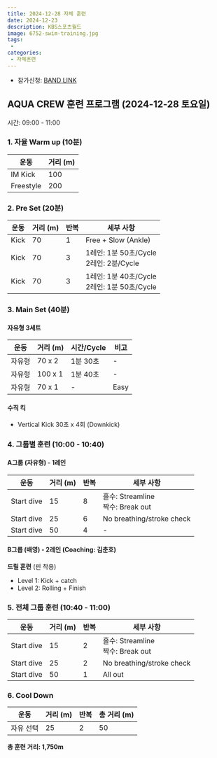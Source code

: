 ```yaml
---
title: 2024-12-28 자체 훈련
date: 2024-12-23
description: KBS스포츠월드
image: 6752-swim-training.jpg
tags:
 - 
categories:
 - 자체훈련
---
```


- 참가신청: [BAND LINK](https://band.us/band/93484357/schedule/4%2F93484357%2F548827662%2F19700101)
<!-- - 앨범: [BAND LINK](https://band.us/band/93484357/album/83386076) -->

## AQUA CREW 훈련 프로그램 (2024-12-28 토요일)
시간: 09:00 - 11:00

### 1. 자율 Warm up (10분)
| 운동 | 거리 (m) | 
|------|----------|
| IM Kick | 100 |
| Freestyle | 200 |

### 2. Pre Set (20분)
| 운동 | 거리 (m) | 반복 | 세부 사항 |
|------|----------|------|-----------|
| Kick | 70 | 1 | Free + Slow (Ankle) |
| Kick | 70 | 3 | 1레인: 1분 50초/Cycle<br>2레인: 2분/Cycle |
| Kick | 70 | 3 | 1레인: 1분 40초/Cycle<br>2레인: 1분 50초/Cycle |

### 3. Main Set (40분)
#### 자유형 3세트
| 운동 | 거리 (m) | 시간/Cycle | 비고 |
|------|----------|------------|------|
| 자유형 | 70 x 2 | 1분 30초 | - |
| 자유형 | 100 x 1 | 1분 40초 | - |
| 자유형 | 70 x 1 | - | Easy |

#### 수직 킥
- Vertical Kick 30초 x 4회 (Downkick)

### 4. 그룹별 훈련 (10:00 - 10:40)

#### A그룹 (자유형) - 1레인
| 운동 | 거리 (m) | 반복 | 세부 사항 |
|------|----------|------|-----------|
| Start dive | 15 | 8 | 홀수: Streamline<br>짝수: Break out |
| Start dive | 25 | 6 | No breathing/stroke check |
| Start dive | 50 | 4 | - |

#### B그룹 (배영) - 2레인 (Coaching: 김춘호)
**드릴 훈련** (핀 착용)
- Level 1: Kick + catch
- Level 2: Rolling + Finish

### 5. 전체 그룹 훈련 (10:40 - 11:00)
| 운동 | 거리 (m) | 반복 | 세부 사항 |
|------|----------|------|-----------|
| Start dive | 15 | 2 | 홀수: Streamline<br>짝수: Break out |
| Start dive | 25 | 2 | No breathing/stroke check |
| Start dive | 50 | 1 | All out |

### 6. Cool Down
| 운동 | 거리 (m) | 반복 | 총 거리 (m) |
|------|----------|------|-------------|
| 자유 선택 | 25 | 2 | 50 |

**총 훈련 거리: 1,750m**
